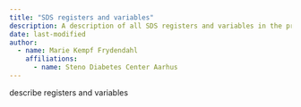 ```yaml
---
title: "SDS registers and variables"
description: A description of all SDS registers and variables in the projectdatabase.
date: last-modified
author:
  - name: Marie Kempf Frydendahl
    affiliations: 
      - name: Steno Diabetes Center Aarhus
---
```


describe registers and variables
